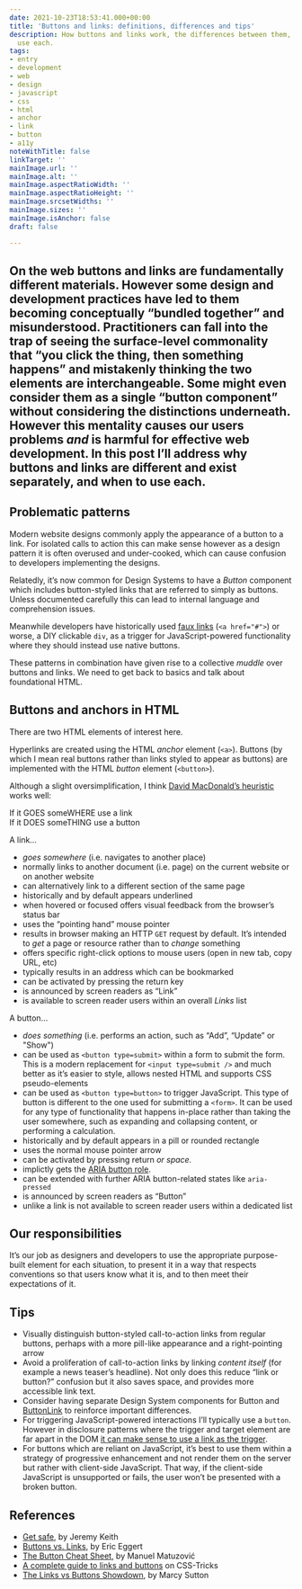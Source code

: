 ```yaml
---
date: 2021-10-23T18:53:41.000+00:00
title: 'Buttons and links: definitions, differences and tips'
description: How buttons and links work, the differences between them, and when to
  use each.
tags:
- entry
- development
- web
- design
- javascript
- css
- html
- anchor
- link
- button
- a11y
noteWithTitle: false
linkTarget: ''
mainImage.url: ''
mainImage.alt: ''
mainImage.aspectRatioWidth: ''
mainImage.aspectRatioHeight: ''
mainImage.srcsetWidths: ''
mainImage.sizes: ''
mainImage.isAnchor: false
draft: false

---
```

On the web buttons and links are fundamentally different materials. However some design and development practices have led to them becoming conceptually “bundled together” and misunderstood. Practitioners can fall into the trap of seeing the surface-level commonality that “you click the thing, then something happens” and mistakenly thinking the two elements are interchangeable. Some might even consider them as a single “button component” without considering the distinctions underneath. However this mentality causes our users problems _and_ is harmful for effective web development. In this post I’ll address why buttons and links are different and exist separately, and when to use each.
---

## Problematic patterns

Modern website designs commonly apply the appearance of a button to a link. For isolated calls to action this can make sense however as a design pattern it is often overused and under-cooked, which can cause confusion to developers implementing the designs.

Relatedly, it’s now common for Design Systems to have a _Button_ component which includes button-styled links that are referred to simply as buttons. Unless documented carefully this can lead to internal language and comprehension issues.

Meanwhile developers have historically used [faux links](https://www.htmhell.dev/8-anchor-tag-used-as-button/) (`<a href="#">`) or worse, a DIY clickable `div`, as a trigger for JavaScript-powered functionality where they should instead use native buttons.

These patterns in combination have given rise to a collective _muddle_ over buttons and links. We need to get back to basics and talk about foundational HTML.

## Buttons and anchors in HTML

There are two HTML elements of interest here.

Hyperlinks are created using the HTML _anchor_ element (`<a>`). Buttons (by which I mean real buttons rather than links styled to appear as buttons) are implemented with the HTML _button_ element (`<button>`).

Although a slight oversimplification, I think [David MacDonald’s heuristic](https://twitter.com/davidmacd/status/1309954746602713098) works well:

If it GOES someWHERE use a link
<span style="display:block;">If it DOES someTHING use a button</span>

A link…

* _goes somewhere_ (i.e. navigates to another place)
* normally links to another document (i.e. page) on the current website or on another website
* can alternatively link to a different section of the same page
* historically and by default appears underlined
* when hovered or focused offers visual feedback from the browser’s status bar
* uses the “pointing hand” mouse pointer
* results in browser making an HTTP `GET` request by default. It’s intended to _get_ a page or resource rather than to _change_ something
* offers specific right-click options to mouse users (open in new tab, copy URL, etc)
* typically results in an address which can be bookmarked
* can be activated by pressing the return key
* is announced by screen readers as “Link”
* is available to screen reader users within an overall _Links_ list

A button…

* _does something_ (i.e. performs an action, such as “Add”, “Update” or "Show")
* can be used as `<button type=submit>` within a form to submit the form. This is a modern replacement for `<input type=submit />` and much better as it’s easier to style, allows nested HTML and supports CSS pseudo-elements
* can be used as `<button type=button>` to trigger JavaScript. This type of button is different to the one used for submitting a `<form>`. It can be used for any type of functionality that happens in-place rather than taking the user somewhere, such as expanding and collapsing content, or performing a calculation.
* historically and by default appears in a pill or rounded rectangle
* uses the normal mouse pointer arrow
* can be activated by pressing return _or space._
* implictly gets the [ARIA button role](https://developer.mozilla.org/en-US/docs/Web/Accessibility/ARIA/Roles/button_role). 
* can be extended with further ARIA button-related states like `aria-pressed`
* is announced by screen readers as “Button”
* unlike a link is not available to screen reader users within a dedicated list

## Our responsibilities

It’s our job as designers and developers to use the appropriate purpose-built element for each situation, to present it in a way that respects conventions so that users know what it is, and to then meet their expectations of it.

## Tips

* Visually distinguish button-styled call-to-action links from regular buttons, perhaps with a more pill-like appearance and a right-pointing arrow
* Avoid a proliferation of call-to-action links by linking _content itself_ (for example a news teaser’s headline). Not only does this reduce “link or button?” confusion but it also saves space, and provides more accessible link text.
* Consider having separate Design System components for Button and [ButtonLink](https://seek-oss.github.io/braid-design-system/components/ButtonLink/) to reinforce important differences.
* For triggering JavaScript-powered interactions I’ll typically use a `button`. However in disclosure patterns where the trigger and target element are far apart in the DOM [it can make sense to use a link as the trigger](https://fuzzylogic.me/posts/2021-01-24-adactio-journalaccessible-interactions/).
* For buttons which are reliant on JavaScript, it’s best to use them within a strategy of progressive enhancement and not render them on the server but rather with client-side JavaScript. That way, if the client-side JavaScript is unsupported or fails, the user won’t be presented with a broken button.

## References

* [Get safe](https://adactio.com/journal/17768), by Jeremy Keith
* [Buttons vs. Links](https://yatil.net/blog/buttons-vs-links), by Eric Eggert
* [The Button Cheat Sheet](https://www.buttoncheatsheet.com/), by Manuel Matuzović
* [A complete guide to links and buttons](https://css-tricks.com/a-complete-guide-to-links-and-buttons/) on CSS-Tricks
* [The Links vs Buttons Showdown](https://speakerdeck.com/marcysutton/the-links-vs-buttons-showdown), by Marcy Sutton
